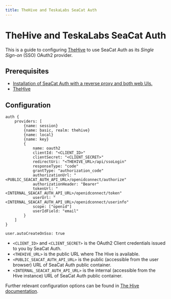 ```yaml
---
title: TheHive and TeskaLabs SeaCat Auth
---
```


# TheHive and TeskaLabs SeaCat Auth

This is a guide to configuring [TheHive](https://thehive-project.org/) to use SeaCat Auth as its _Single Sign-on_ (SSO) OAuth2 provider.


## Prerequisites

- [Installation of SeaCat Auth with a reverse proxy and both web UIs.](../getting-started/quick-start)
- [TheHive](https://thehive-project.org/)


## Configuration

```hocon
auth {
    providers: [
        {name: session}
        {name: basic, realm: thehive}
        {name: local}
        {name: key}
        {
            name: oauth2
            clientId: "<CLIENT_ID>"
            clientSecret: "<CLIENT_SECRET>"
            redirectUri: "<THEHIVE_URL>/api/ssoLogin"
            responseType: "code"
            grantType: "authorization_code"
            authorizationUrl: "<PUBLIC_SEACAT_AUTH_API_URL>/openidconnect/authorize"
            authorizationHeader: "Bearer"
            tokenUrl: "<INTERNAL_SEACAT_AUTH_API_URL>/openidconnect/token"
            userUrl: "<INTERNAL_SEACAT_AUTH_API_URL>/openidconnect/userinfo"
            scope: ["openid"]
            userIdField: "email"
        }
    ]
}

user.autoCreateOnSso: true
```

- `<CLIENT_ID>` and `<CLIENT_SECRET>` is the OAuth2 Client credentials issued to you by SeaCat Auth.
- `<THEHIVE_URL>` is the public URL where The Hive is available.
- `<PUBLIC_SEACAT_AUTH_API_URL>` is the public (accessible from the user browser) URL of SeaCat Auth public container.
- `<INTERNAL_SEACAT_AUTH_API_URL>` is the internal (accessible from the Hive instance) URL of SeaCat Auth public container.

Further relevant configuration options can be found in [The Hive documentation](https://docs.thehive-project.org/thehive/installation-and-configuration/configuration/authentication/#oauth2).
